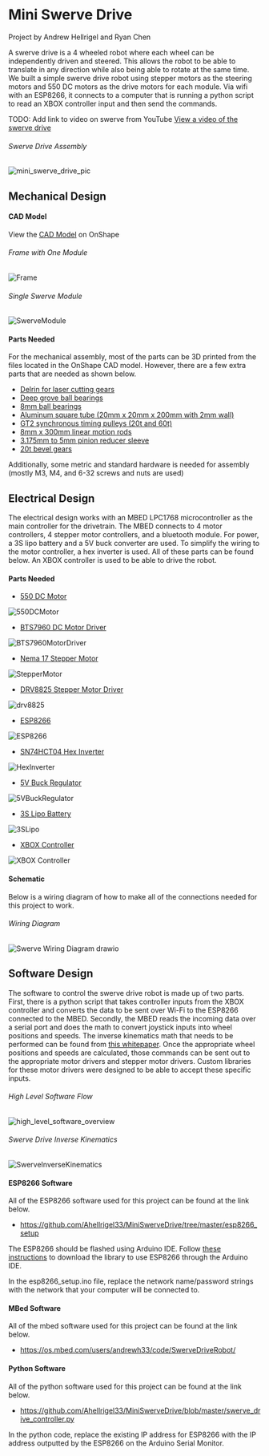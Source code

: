# Mini Swerve Drive
Project by Andrew Hellrigel and Ryan Chen

A swerve drive is a 4 wheeled robot where each wheel can be independently driven and steered. This allows the robot to be able to translate in any direction while also being able to rotate at the same time. We built a simple swerve drive robot using stepper motors as the steering motors and 550 DC motors as the drive motors for each module. Via wifi with an ESP8266, it connects to a computer that is running a python script to read an XBOX controller input and then send the commands.

TODO: Add link to video on swerve from YouTube
[View a video of the swerve drive]()

###### Swerve Drive Assembly
![mini_swerve_drive_pic](https://user-images.githubusercontent.com/57779689/165911164-4edecc34-d9fc-45f4-bdc5-43dedc971e39.jpg)

## Mechanical Design

#### CAD Model
View the [CAD Model](https://cad.onshape.com/documents/7647162e80dae337830eed48/w/d2e661ed10475200ea589299/e/53a591cb0b692bf025469395?renderMode=0&uiState=626ae1af2d4da8269f2dcc8e) on OnShape

###### Frame with One Module
![Frame](https://user-images.githubusercontent.com/31022165/165826054-c8084df3-d574-4f67-839c-04d820173075.png)

###### Single Swerve Module
![SwerveModule](https://user-images.githubusercontent.com/31022165/165826176-24a18222-53f3-4fd6-ac80-a75b8940235e.png)


#### Parts Needed
For the mechanical assembly, most of the parts can be 3D printed from the files located in the OnShape CAD model. However, there are a few extra parts that are needed as shown below.
- [Delrin for laser cutting gears](https://www.amazon.com/dp/B07GNLYSWT?psc=1&ref=ppx_yo2ov_dt_b_product_details)
- [Deep grove ball bearings](https://www.amazon.com/dp/B088BJBWJ5?psc=1&ref=ppx_yo2ov_dt_b_product_details)
- [8mm ball bearings](https://www.amazon.com/dp/B07R7PR72H?psc=1&ref=ppx_yo2ov_dt_b_product_details)
- [Aluminum square tube (20mm x 20mm x 200mm with 2mm wall)](https://www.amazon.com/dp/B07ZVS9KCR?ref=ppx_yo2ov_dt_b_product_details&th=1)
- [GT2 synchronous timing pulleys (20t and 60t)](https://www.amazon.com/dp/B08DNLWQPM?ref=ppx_yo2ov_dt_b_product_details&th=1)
- [8mm x 300mm linear motion rods](https://www.amazon.com/dp/B09P87MSY7?ref=ppx_yo2ov_dt_b_product_details&th=1)
- [3.175mm to 5mm pinion reducer sleeve](https://www.amazon.com/dp/B08ZNC7YTD?psc=1&ref=ppx_yo2ov_dt_b_product_details)
- [20t bevel gears](https://www.amazon.com/dp/B01EUXS6KS?psc=1&ref=ppx_yo2ov_dt_b_product_details)

Additionally, some metric and standard hardware is needed for assembly (mostly M3, M4, and 6-32 screws and nuts are used)

## Electrical Design
The electrical design works with an MBED LPC1768 microcontroller as the main controller for the drivetrain. The MBED connects to 4 motor controllers, 4 stepper motor controllers, and a bluetooth module. For power, a 3S lipo battery and a 5V buck converter are used. To simplify the wiring to the motor controller, a hex inverter is used. All of these parts can be found below. An XBOX controller is used to be able to drive the robot.

#### Parts Needed
- [550 DC Motor](https://www.amazon.com/dp/B07D72GWPY?psc=1&ref=ppx_yo2ov_dt_b_product_details)

![550DCMotor](https://user-images.githubusercontent.com/31022165/165830312-82d7a8a6-4b9a-4e85-b55d-260aab8546b8.png)
- [BTS7960 DC Motor Driver](https://www.amazon.com/dp/B07TFB22H5?psc=1&ref=ppx_yo2ov_dt_b_product_details)

![BTS7960MotorDriver](https://user-images.githubusercontent.com/31022165/165830329-42951df0-0ffc-47e5-a5ba-0527bd04ec44.png)
- [Nema 17 Stepper Motor](https://www.amazon.com/dp/B094CQ4DBQ?ref=ppx_yo2ov_dt_b_product_details&th=1)

![StepperMotor](https://user-images.githubusercontent.com/31022165/165830411-a6c47e52-33ca-4adc-b5e4-d2917f7f05ab.png)
- [DRV8825 Stepper Motor Driver](https://www.amazon.com/dp/B07XF2LYC8?psc=1&ref=ppx_yo2ov_dt_b_product_details)


![drv8825](https://user-images.githubusercontent.com/31022165/165830381-615bfc99-a2fc-477a-99de-273e445aa8bf.png)

- [ESP8266](https://www.amazon.com/HiLetgo-Internet-Development-Wireless-Micropython/dp/B010O1G1ES/ref=sr_1_7_sspa?crid=27QFED0Q4LHKZ&keywords=esp8266&qid=1651219749&sprefix=esp8266%2Caps%2C168&sr=8-7-spons&spLa=ZW5jcnlwdGVkUXVhbGlmaWVyPUFJTlM5UDZTMk5aMkkmZW5jcnlwdGVkSWQ9QTAzMTU1OTIyMEwxRjBHQ0xTVVY4JmVuY3J5cHRlZEFkSWQ9QTA3OTI1ODIzN0wwRlA3RjZaME9IJndpZGdldE5hbWU9c3BfbXRmJmFjdGlvbj1jbGlja1JlZGlyZWN0JmRvTm90TG9nQ2xpY2s9dHJ1ZQ&th=1)

![ESP8266](https://user-images.githubusercontent.com/31022165/165908168-c8596b81-0cf3-40c4-af76-25cf2ee4cc86.png)
- [SN74HCT04 Hex Inverter](https://www.amazon.com/Instruments-SN74HC04N-CD74HC04-74HC04-Inverters/dp/B00BZQ60HU)

![HexInverter](https://user-images.githubusercontent.com/31022165/165831218-43386bf9-26d8-492d-a8cc-62805fd2dce7.png)
- [5V Buck Regulator](https://www.amazon.com/dp/B076H3XHXP?ref=ppx_yo2ov_dt_b_product_details&th=1)

![5VBuckRegulator](https://user-images.githubusercontent.com/31022165/165830424-0c7cc645-b29a-4775-be81-7ad3fa762e20.png)
- [3S Lipo Battery](https://www.amazon.com/dp/B07JQ6NGN3?psc=1&ref=ppx_yo2ov_dt_b_product_details)

![3SLipo](https://user-images.githubusercontent.com/31022165/165830442-d7d18ca3-a3fe-44bd-b53c-76f909893ea5.png)
- [XBOX Controller](https://www.amazon.com/dp/B07ZGD53JF?ref=ppx_yo2ov_dt_b_product_details&th=1)

![XBOX Controller](https://user-images.githubusercontent.com/31022165/165830449-8c5ee50a-73a9-4d0b-8959-d7919f0819ed.png)

#### Schematic
Below is a wiring diagram of how to make all of the connections needed for this project to work.

###### Wiring Diagram
![Swerve Wiring Diagram drawio](https://user-images.githubusercontent.com/31022165/165910399-0550e362-3d2a-4f34-8dc4-c8ed60317354.png)

## Software Design
The software to control the swerve drive robot is made up of two parts. First, there is a python script that takes controller inputs from the XBOX controller and converts the data to be sent over Wi-Fi to the ESP8266 connected to the MBED. Secondly, the MBED reads the incoming data over a serial port and does the math to convert joystick inputs into wheel positions and speeds. The inverse kinematics math that needs to be performed can be found from [this whitepaper](https://www.chiefdelphi.com/t/paper-4-wheel-independent-drive-independent-steering-swerve/107383). Once the appropriate wheel positions and speeds are calculated, those commands can be sent out to the appropriate motor drivers and stepper motor drivers. Custom libraries for these motor drivers were designed to be able to accept these specific inputs.

###### High Level Software Flow
![high_level_software_overview](https://user-images.githubusercontent.com/57779689/165907811-20b8924f-50be-4dae-a48a-8eff7c0bc9cd.png)

###### Swerve Drive Inverse Kinematics
![SwerveInverseKinematics](https://user-images.githubusercontent.com/31022165/165910603-000973e4-2409-4e3d-ab2b-fc209b10513f.png)



#### ESP8266 Software
All of the ESP8266 software used for this project can be found at the link below.
- https://github.com/Ahellrigel33/MiniSwerveDrive/tree/master/esp8266_setup

The ESP8266 should be flashed using Arduino IDE. Follow [these instructions](http://arduino.esp8266.com/Arduino/versions/2.0.0/doc/installing.html) to download the library to use ESP8266 through the Arduino IDE. 

In the esp8266_setup.ino file, replace the network name/password strings with the network that your computer will be connected to.

#### MBed Software
All of the mbed software used for this project can be found at the link below.
- https://os.mbed.com/users/andrewh33/code/SwerveDriveRobot/


#### Python Software
All of the python software used for this project can be found at the link below.
- https://github.com/Ahellrigel33/MiniSwerveDrive/blob/master/swerve_drive_controller.py

In the python code, replace the existing IP address for ESP8266 with the IP address outputted by the ESP8266 on the Arduino Serial Monitor.

